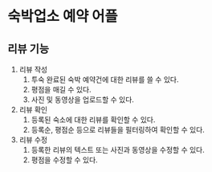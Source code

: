 # 숙박업소 예약 어플
## 리뷰 기능

1. 리뷰 작성 
	1. 투숙 완료된 숙박 예약건에 대한 리뷰를 쓸 수 있다. 
	2. 평점을 매길 수 있다. 
	3. 사진 및 동영상을 업로드할 수 있다. 
2. 리뷰 확인
	1. 등록된 숙소에 대한 리뷰를 확인할 수 있다. 
	2. 등록순, 평점순 등으로 리뷰들을 필터링하여 확인할 수 있다.
3. 리뷰 수정
	1. 등록한 리뷰의 텍스트 또는 사진과 동영상을 수정할 수 있다. 
	2. 평점을 수정할 수 있다. 
